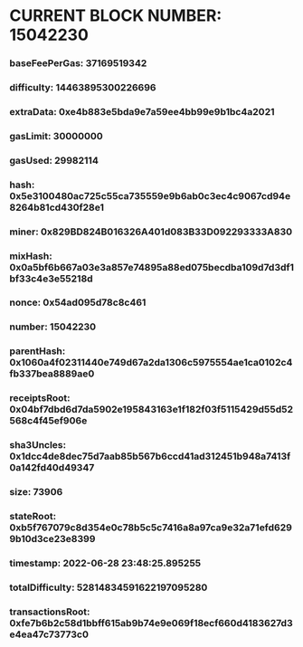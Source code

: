 # CURRENT BLOCK NUMBER: 15042230

### baseFeePerGas: 37169519342
### difficulty: 14463895300226696
### extraData: 0xe4b883e5bda9e7a59ee4bb99e9b1bc4a2021
### gasLimit: 30000000
### gasUsed: 29982114
### hash: 0x5e3100480ac725c55ca735559e9b6ab0c3ec4c9067cd94e8264b81cd430f28e1
### miner: 0x829BD824B016326A401d083B33D092293333A830
### mixHash: 0x0a5bf6b667a03e3a857e74895a88ed075becdba109d7d3df1bf33c4e3e55218d
### nonce: 0x54ad095d78c8c461
### number: 15042230
### parentHash: 0x1060a4f02311440e749d67a2da1306c5975554ae1ca0102c4fb337bea8889ae0
### receiptsRoot: 0x04bf7dbd6d7da5902e195843163e1f182f03f5115429d55d52568c4f45ef906e
### sha3Uncles: 0x1dcc4de8dec75d7aab85b567b6ccd41ad312451b948a7413f0a142fd40d49347
### size: 73906
### stateRoot: 0xb5f767079c8d354e0c78b5c5c7416a8a97ca9e32a71efd6299b10d3ce23e8399
### timestamp: 2022-06-28 23:48:25.895255
### totalDifficulty: 52814834591622197095280
### transactionsRoot: 0xfe7b6b2c58d1bbff615ab9b74e9e069f18ecf660d4183627d3e4ea47c73773c0
